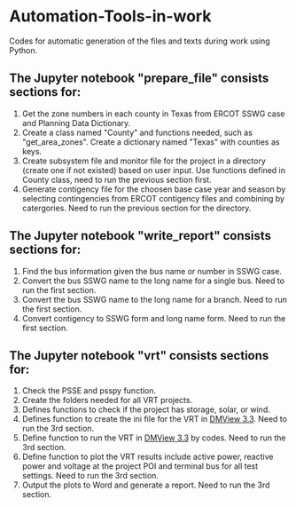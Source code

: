 # Automation-Tools-in-work
Codes for automatic generation of the files and texts during work using Python.
## The Jupyter notebook "prepare_file" consists sections for:
1. Get the zone numbers in each county in Texas from ERCOT SSWG case and Planning Data Dictionary.
2. Create a class named "County" and functions needed, such as "get_area_zones". Create a dictionary named "Texas" with counties as keys.
3. Create subsystem file and monitor file for the project in a directory (create one if not existed) based on user input. Use functions defined in County class, need to run the previous section first.
4. Generate contigency file for the choosen base case year and season by selecting contingencies from ERCOT contigency files and combining by catergories. Need to run the previous section for the directory.
## The Jupyter notebook "write_report" consists sections for:
1. Find the bus information given the bus name or number in SSWG case.
2. Convert the bus SSWG name to the long name for a single bus. Need to run the first section.
3. Convert the bus SSWG name to the long name for a branch. Need to run the first section.
4. Convert contigency to SSWG form and long name form. Need to run the first section.
## The Jupyter notebook "vrt" consists sections for:
1. Check the PSSE and psspy function.
2. Create the folders needed for all VRT projects.
3. Defines functions to check if the project has storage, solar, or wind.
4. Defines function to create the ini file for the VRT in [DMView 3.3](https://sites.google.com/view/dmview/home). Need to run the 3rd section.
5. Define function to run the VRT in [DMView 3.3](https://sites.google.com/view/dmview/home) by codes. Need to run the 3rd section.
6. Define function to plot the VRT results include active power, reactive power and voltage at the project POI and terminal bus for all test settings.  Need to run the 3rd section.
7. Output the plots to Word and generate a report. Need to run the 3rd section.
